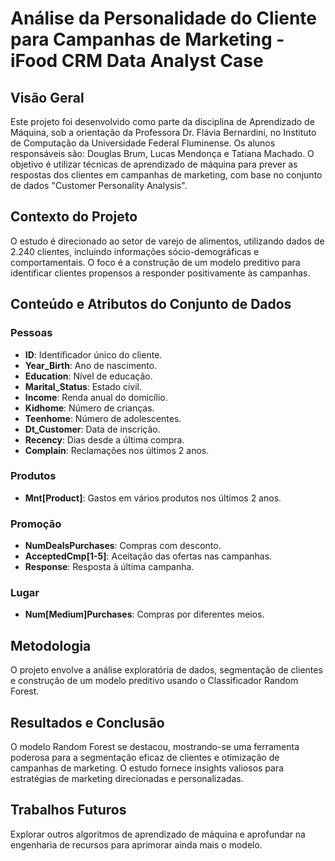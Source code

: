 # Análise da Personalidade do Cliente para Campanhas de Marketing - iFood CRM Data Analyst Case

## Visão Geral

Este projeto foi desenvolvido como parte da disciplina de Aprendizado de Máquina, sob a orientação da Professora Dr. Flávia Bernardini, no Instituto de Computação da Universidade Federal Fluminense. Os alunos responsáveis são: Douglas Brum, Lucas Mendonça e Tatiana Machado. O objetivo é utilizar técnicas de aprendizado de máquina para prever as respostas dos clientes em campanhas de marketing, com base no conjunto de dados "Customer Personality Analysis".

## Contexto do Projeto

O estudo é direcionado ao setor de varejo de alimentos, utilizando dados de 2.240 clientes, incluindo informações sócio-demográficas e comportamentais. O foco é a construção de um modelo preditivo para identificar clientes propensos a responder positivamente às campanhas.

## Conteúdo e Atributos do Conjunto de Dados

### Pessoas
- **ID**: Identificador único do cliente.
- **Year_Birth**: Ano de nascimento.
- **Education**: Nível de educação.
- **Marital_Status**: Estado civil.
- **Income**: Renda anual do domicílio.
- **Kidhome**: Número de crianças.
- **Teenhome**: Número de adolescentes.
- **Dt_Customer**: Data de inscrição.
- **Recency**: Dias desde a última compra.
- **Complain**: Reclamações nos últimos 2 anos.

### Produtos
- **Mnt[Product]**: Gastos em vários produtos nos últimos 2 anos.

### Promoção
- **NumDealsPurchases**: Compras com desconto.
- **AcceptedCmp[1-5]**: Aceitação das ofertas nas campanhas.
- **Response**: Resposta à última campanha.

### Lugar
- **Num[Medium]Purchases**: Compras por diferentes meios.

## Metodologia

O projeto envolve a análise exploratória de dados, segmentação de clientes e construção de um modelo preditivo usando o Classificador Random Forest.

## Resultados e Conclusão

O modelo Random Forest se destacou, mostrando-se uma ferramenta poderosa para a segmentação eficaz de clientes e otimização de campanhas de marketing. O estudo fornece insights valiosos para estratégias de marketing direcionadas e personalizadas.

## Trabalhos Futuros

Explorar outros algoritmos de aprendizado de máquina e aprofundar na engenharia de recursos para aprimorar ainda mais o modelo.
